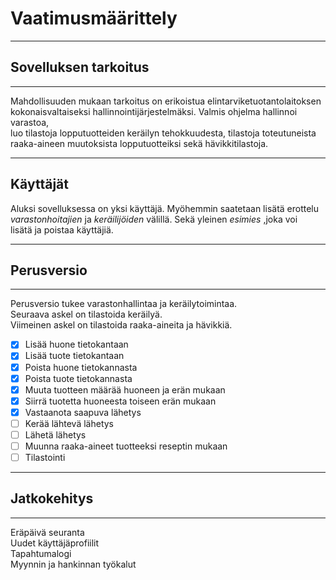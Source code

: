# Vaatimusmäärittely
----

## Sovelluksen tarkoitus
----
<p>
Mahdollisuuden mukaan tarkoitus on erikoistua elintarviketuotantolaitoksen </br>
kokonaisvaltaiseksi hallinnointijärjestelmäksi. Valmis ohjelma hallinnoi varastoa, </br>
luo tilastoja lopputuotteiden keräilyn tehokkuudesta, tilastoja toteutuneista </br>
raaka-aineen muutoksista lopputuotteiksi sekä hävikkitilastoja. 
</p>

---
## Käyttäjät
Aluksi sovelluksessa on yksi käyttäjä. Myöhemmin saatetaan lisätä erottelu </br>
_varastonhoitajien_ ja _keräilijöiden_ välillä. Sekä yleinen _esimies_ ,joka voi </br>
lisätä ja poistaa käyttäjiä.

----
## Perusversio
----
<p>
Perusversio tukee varastonhallintaa ja keräilytoimintaa. </br>
Seuraava askel on tilastoida keräilyä. </br>
Viimeinen askel on tilastoida raaka-aineita ja hävikkiä.
</p>

- [x] Lisää huone tietokantaan
- [x] Lisää tuote tietokantaan
- [x] Poista huone tietokannasta
- [x] Poista tuote tietokannasta
- [x] Muuta tuotteen määrää huoneen ja erän mukaan
- [x] Siirrä tuotetta huoneesta toiseen erän mukaan
- [x] Vastaanota saapuva lähetys
- [ ] Kerää lähtevä lähetys
- [ ] Lähetä lähetys
- [ ] Muunna raaka-aineet tuotteeksi reseptin mukaan
- [ ] Tilastointi

----
## Jatkokehitys
----
Eräpäivä seuranta </br>
Uudet käyttäjäprofiilit </br>
Tapahtumalogi </br>
Myynnin ja hankinnan työkalut
